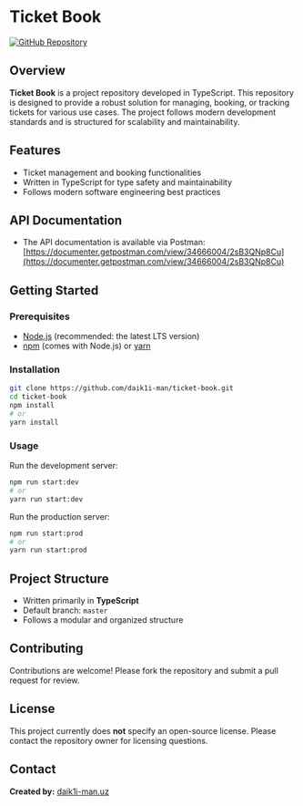 # Ticket Book

[![GitHub Repository](https://img.shields.io/badge/GitHub-daik1i--man%2Fticket--book-blue?logo=github)](https://github.com/daik1i-man/ticket-book)

## Overview

**Ticket Book** is a project repository developed in TypeScript. This repository is designed to provide a robust solution for managing, booking, or tracking tickets for various use cases. The project follows modern development standards and is structured for scalability and maintainability.

## Features

- Ticket management and booking functionalities
- Written in TypeScript for type safety and maintainability
- Follows modern software engineering best practices

## API Documentation

- The API documentation is available via Postman:  
  [https://documenter.getpostman.com/view/34666004/2sB3QNp8Cu](https://documenter.getpostman.com/view/34666004/2sB3QNp8Cu)

## Getting Started

### Prerequisites

- [Node.js](https://nodejs.org/) (recommended: the latest LTS version)
- [npm](https://www.npmjs.com/) (comes with Node.js) or [yarn](https://yarnpkg.com/)

### Installation

```bash
git clone https://github.com/daik1i-man/ticket-book.git
cd ticket-book
npm install
# or
yarn install
```

### Usage

Run the development server:

```bash
npm run start:dev
# or
yarn run start:dev
```

Run the production server:

```bash
npm run start:prod
# or
yarn run start:prod
```

## Project Structure

- Written primarily in **TypeScript**
- Default branch: `master`
- Follows a modular and organized structure

## Contributing

Contributions are welcome! Please fork the repository and submit a pull request for review.

## License

This project currently does **not** specify an open-source license. Please contact the repository owner for licensing questions.

## Contact

**Created by:** [daik1i-man.uz](https://daik1i-man.uz)